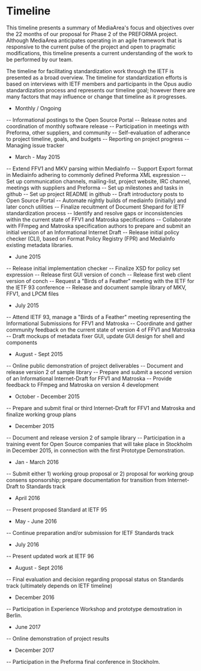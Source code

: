 # Timeline

This timeline presents a summary of MediaArea's focus and objectives over the 22 months of our proposal for Phase 2 of the PREFORMA project. Although MediaArea anticipates operating in an agile framework that is responsive to the current pulse of the project and open to pragmatic modifications, this timeline presents a current understanding of the work to be performed by our team.

The timeline for facilitating standardization work through the IETF is presented as a broad overview. The timeline for standardization efforts is based on interviews with IETF members and participants in the Opus audio standardization process and represents our timeline goal; however there are many factors that may influence or change that timeline as it progresses.

* Monthly / Ongoing

-- Informational postings to the Open Source Portal
-- Release notes and coordination of monthly software release
-- Participation in meetings with Preforma, other suppliers, and community
-- Self-evaluation of adherance to project timeline, goals, and budgets
-- Reporting on project progress
-- Managing issue tracker

* March - May 2015

-- Extend FFV1 and MKV parsing within MediaInfo
-- Support Export format in Mediainfo adhering to commonly defined Preforma XML expression
-- Set up communication channels, mailing-list, project website, IRC channel, meetings with suppliers and Preforma
-- Set up milestones and tasks in github
-- Set up project README in github
-- Draft introductory posts to Open Source Portal
-- Automate nightly builds of mediainfo (initially) and later conch utilities
-- Finalize recuitment of Document Shepard for IETF standardization process
-- Identify and resolve gaps or inconsistencies within the current state of FFV1 and Matroska specifications
-- Collaborate with FFmpeg and Matroska specification authors to prepare and submit an initial version of an Informational Internet Draft
-- Release initial policy checker (CLI), based on Format Policy Registry (FPR) and MediaInfo existing metadata libraries.

* June 2015

-- Release initial implementation checker
-- Finalize XSD for policy set expression
-- Release first GUI version of conch
-- Release first web client version of conch
-- Request a "Birds of a Feather" meeting with the IETF for the IETF 93 conference
-- Release and document sample library of MKV, FFV1, and LPCM files

* July 2015

-- Attend IETF 93, manage a "Birds of a Feather" meeting representing the Informational Submissions for FFV1 and Matroska
-- Coordinate and gather community feedback on the current state of version 4 of FFV1 and Matroska
-- Draft mockups of metadata fixer GUI, update GUI design for shell and components


* August - Sept 2015

-- Online public demonstration of project deliverables
-- Document and release version 2 of sample library
-- Prepare and submit a second version of an Informational Internet-Draft for FFV1 and Matroska
-- Provide feedback to FFmpeg and Matroska on version 4 development

* October - December 2015

-- Prepare and submit final or third Internet-Draft for FFV1 and Matroska and finalize working group plans

* December 2015

-- Document and release version 2 of sample library
-- Participation in a training event for Open Source companies that will take place in Stockholm in December 2015, in connection with the first Prototype Demonstration.

* Jan - March 2016

-- Submit either 1) working group proposal or 2) proposal for working group consens sponsorship; prepare documentation for transition from Internet-Draft to Standards track

* April 2016

-- Present proposed Standard at IETF 95

* May - June 2016

-- Continue preparation and/or submission for IETF Standards track

* July 2016

-- Present updated work at IETF 96

* August - Sept 2016

-- Final evaluation and decision regarding proposal status on Standards track (ultimately depends on IETF timeline)

* December 2016

-- Participation in Experience Workshop and prototype demostration in Berlin.

* June 2017

-- Online demonstration of project results

* December 2017

-- Participation in the Preforma final conference in Stockholm.
